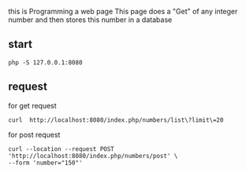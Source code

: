 this is Programming a web page This page does a "Get" of any integer number and then stores this number in a database


## start 

```
php -S 127.0.0.1:8080
```
## request


for get request 

```
curl  http://localhost:8080/index.php/numbers/list\?limit\=20  
```

for post request 

```
curl --location --request POST 'http://localhost:8080/index.php/numbers/post' \
--form 'number="150"'
```

